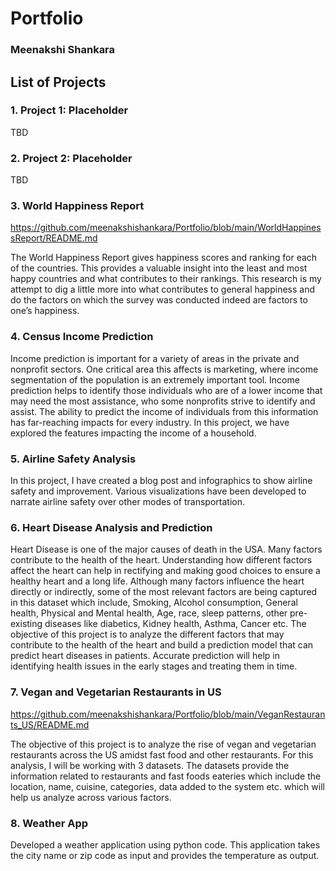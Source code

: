 # Portfolio
### Meenakshi Shankara


## List of Projects
### 1.	Project 1: Placeholder
TBD

### 2.	Project 2: Placeholder
TBD

### 3.	World Happiness Report 
https://github.com/meenakshishankara/Portfolio/blob/main/WorldHappinessReport/README.md

The World Happiness Report gives happiness scores and ranking for each of the countries. This provides a valuable insight into the least and most happy countries and what contributes to their rankings. This research is my attempt to dig a little more into what contributes to general happiness and do the factors on which the survey was conducted indeed are factors to one’s happiness.

### 4.	Census Income Prediction 

Income prediction is important for a variety of areas in the private and nonprofit sectors. One critical area this affects is marketing, where income segmentation of the population is an extremely important tool. Income prediction helps to identify those individuals who are of a lower income that may need the most assistance, who some nonprofits strive to identify and assist. The ability to predict the income of individuals from this information has far-reaching impacts for every industry. In this project, we have explored the features impacting the income of a household.

### 5.	Airline Safety Analysis 

In this project, I have created a blog post and infographics to show airline safety and improvement. Various visualizations have been developed to narrate airline safety over other modes of transportation.

### 6.	Heart Disease Analysis and Prediction

Heart Disease is one of the major causes of death in the USA. Many factors contribute to the health of the heart. Understanding how different factors affect the heart can help in rectifying and making good choices to ensure a healthy heart and a long life. Although many factors influence the heart directly or indirectly, some of the most relevant factors are being captured in this dataset which include, Smoking, Alcohol consumption, General health, Physical and Mental health, Age, race, sleep patterns, other pre-existing diseases like diabetics, Kidney health, Asthma, Cancer etc. 
The objective of this project is to analyze the different factors that may contribute to the health of the heart and build a prediction model that can predict heart diseases in patients. Accurate prediction will help in identifying health issues in the early stages and treating them in time.

### 7.	Vegan and Vegetarian Restaurants in US 
https://github.com/meenakshishankara/Portfolio/blob/main/VeganRestaurants_US/README.md

The objective of this project is to analyze the rise of vegan and vegetarian restaurants across the US amidst fast food and other restaurants. For this analysis, I will be working with 3 datasets. The datasets provide the information related to restaurants and fast foods eateries which include the location, name, cuisine, categories, data added to the system etc. which will help us analyze across various factors.

### 8.	Weather App
   
Developed a weather application using python code. This application takes the city name or zip code as input and provides the temperature as output.




















